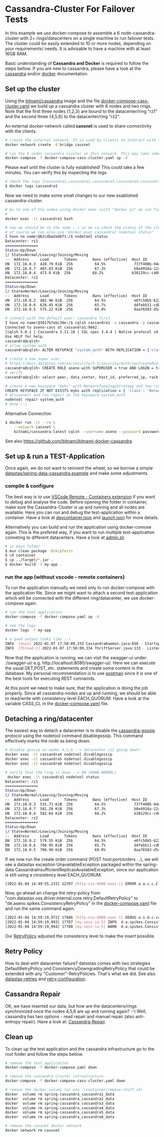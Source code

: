 # Cassandra-Cluster For Failover Tests

In this example we use docker-compose to assemble a 6 node-cassandra-cluster with 2+ rings/datacenters  on a single machine to run failover tests. The cluster could be easily extended to 10 or more nodes, depending on your requirements/ needs. It is advisable to have a machine with at least 16GB RAM.

Basic understanding of **Cassandra and Docker** is required to follow the steps bellow. If you are new to cassandra, please have a look at the [cassandra](https://cassandra.apache.org/doc/latest/) and/or [docker](https://docs.docker.com/compose/reference/) documentation.

## Set up the cluster

Using the [bitnami/cassandra](https://github.com/bitnami/bitnami-docker-cassandra) image and the file [docker-compose-cass-cluster.yaml](docker-compose-cass-cluster.yaml)  we build up a cassandra cluster with 6 nodes and two rings. Note that the first three nodes {1,2,3} are bound to the datacenter/ring "rz1" and the second three {4,5,6} to the datacenter/ring "rz2".

An external docker-network called **cassnet** is used to share connectivity with the clients.

```bash
# create the internal network. It is used by clients to interact with the cluster
docker network create -d bridge cassnet

# run the 6 nodes cassandra cluster on this network. This may take some time. So please be patient ;-)
docker-compose -f docker-compose-cass-cluster.yaml up -d
```
Please wait until the cluster is fully established! This could take a few minutes. You can verify this by inspecting the logs.
```bash
# check the logs {cassandra1,cassandra2,cassandra3,cassandra4,cassandra5,cassandra6}
$ docker logs cassandra1
```
Now we need to make some small changes to our new esablished cassandra-cluster.

```bash
# Go to one of the nodes using docker exec (with "docker ps" we can find the container id: 371cddb87cac) or in VSCODE --> attach shell
# 
docker exec -it cassandra1 bash

# now we should be on the node ;-) so we ca check the status of the cluster. It should look similar to the following output:
# of course we can also use "docker exec cassandra1 nodetool status"
I have no name!@62cdbadad6f1:/$ nodetool status
Datacenter: rz1
===============
Status=Up/Down
|/ State=Normal/Leaving/Joining/Moving
--  Address     Load       Tokens       Owns (effective)  Host ID                               Rack
UN  172.18.0.3  428.79 KiB  256          64.5%             737f400b-94ec-46a2-a6ee-3fa0e576cf30  rack1
UN  172.18.0.7  483.83 KiB  256          67.3%             b8e4918a-12ac-41ee-ae7e-09c856dda62c  rack1
UN  172.18.0.4  473.8 KiB  256          68.2%             b38129cc-c409-4e39-be4d-8a17c2479272  rack1
Datacenter: rz2
===============
Status=Up/Down
|/ State=Normal/Leaving/Joining/Moving
--  Address     Load       Tokens       Owns (effective)  Host ID                               Rack
UN  172.18.0.2  482.96 KiB  256          64.5%             e0fc50b5-6225-4df2-9265-aa0b59a936ff  rack2
UN  172.18.0.6  628.45 KiB  256          65.7%             d4febb11-cdbb-4ca0-b7ff-910077708101  rack2
UN  172.18.0.5  575.22 KiB  256          69.8%             8aa76583-d5a1-4669-a1b6-1f40d043dc56  rack2 

# connect with the default user: cassandra first
I have no name!@3017b7ebc38e:/$ cqlsh cassandra1 -u cassandra -p cassandra
Connected to aseno-cass at cassandra1:9042.
[cqlsh 5.0.1 | Cassandra 3.11.10 | CQL spec 3.4.4 | Native protocol v4]
Use HELP for help.
cassandra@cqlsh> 
# allow system auth 
cassandra@cqlsh> ALTER KEYSPACE "system_auth" WITH REPLICATION = {'class' : 'NetworkTopologyStrategy', 'rz1' : 2, 'rz2' : 2};

# create a new super user
# https://docs.datastax.com/en/security/5.1/security/Auth/secCreateRootAccount.html
cassandra@cqlsh> CREATE ROLE aseno with SUPERUSER = true AND LOGIN = true and PASSWORD = 'password';
# verify
cassandra@cqlsh> select peer, data_center, host_id, preferred_ip, rack, rpc_address from system.peers;

# create a new keyspace "myks" with NetworkTopologyStrategy and two rings rz1 and rz2 for our tests
CREATE KEYSPACE IF NOT EXISTS myks with replication = { 'class': 'NetworkTopologyStrategy', 'rz1': 2, 'rz2': 2};
# disconnect and run repair on the keyspace system_auth
nodetool repair system_auth
# done ;-)
```
Alternative Connection

```bash
$ docker run -it --rm \
    --network cassnet \
    bitnami/cassandra:latest cqlsh --username aseno --password password cassandra1
```
See also https://github.com/bitnami/bitnami-docker-cassandra

## Set up & run a TEST-Application

Once again, we do not want to reinvent the wheel, so we borrow a simple [datastax/spring-data-cassandra example](https://github.com/DataStax-Examples/spring-data-starter) and make some adjustments.

### compile & configure
The best way is to use [VSCode Remote - Containers extension](https://marketplace.visualstudio.com/items?itemName=ms-vscode-remote.remote-containers) if you want to debug and analyse the code. Before opening the folder in container, make sure the Cassandra-Cluster is up and running and all nodes are available. Here you can run and debug the test-application within a container. Have a look at [devcontainer.json](.devcontainer/devcontainer.json) and [launch.json](.vscode/launch.json) for more details.

Alternatively you can build and run the application using docker-comose again. This is the prefered way, if you want to run multiple test-application conneting to different datacenters. Have a look at [admin.sh](container/admin.sh)

```bash
# in main folder 
$ mvn clean package -DskipTests
$ cd container
$ cp ../target/*.jar .
$ docker build -t my-app .
```
### run the app (without vscode - remote containers)
To run the application manually we need only to run docker-compose with the application file. Since we might want to attach a second test-application which will be connected with the different ring/datacenter, we use docker-compose again.

```bash
# run the test application
docker-compose -f docker-compose.yaml up -d

# see the logs
docker logs -f my-app

# a good output looks like ;-)
INFO  [main] 2022-01-07 17:50:09,333 CassandraDaemon.java:650 - Startup complete
INFO  [Thread-2] 2022-01-07 17:50:09,334 ThriftServer.java:133 - Listening for thrift clients...
```

Now that the application is running, we can visit the swagger-ui under: <HOST>:<PORT>/swagger-ui/ e.g. http://localhost:8080/swagger-ui/. Here we can execute the usual GET,POST, etc. statements and create some content in the database. My personal recommendation is to use [postman](https://www.postman.com/) since it is one of the best tools for executing REST connamds.

At this point we need to make sure, that the application is doing the job properly. Since all cassandra-nodes are up and running,
we should be able to read/write with consistency level EACH_QUORUM. Have a look at the variable CASS_CL in the [docker-compose.yaml](docker-compose.yaml) file.

## Detaching a ring/datacenter

The easiest way to detach a datacenter is to disable the [cassandra-gossip](https://docs.datastax.com/en/cassandra-oss/3.0/cassandra/tools/toolsDisableGossip.html) protocol using the nodetool command disablegossip. This command effectively marks the node as being down.

```bash
# disable gossip on nodes 4,5,6 --> datacenter rz2 going down!
docker exec -it cassandra4 nodetool disablegossip
docker exec -it cassandra5 nodetool disablegossip
docker exec -it cassandra6 nodetool disablegossip

# verify that the ring is down --> DN (DOWN NORMAL)
 docker exec -it cassandra1 nodetool status
Datacenter: rz1
===============
Status=Up/Down
|/ State=Normal/Leaving/Joining/Moving
--  Address     Load       Tokens       Owns (effective)  Host ID                               Rack
UN  172.18.0.3  515.73 KiB  256          64.5%             737f400b-94ec-46a2-a6ee-3fa0e576cf30  rack1
UN  172.18.0.7  581.28 KiB  256          67.3%             b8e4918a-12ac-41ee-ae7e-09c856dda62c  rack1
UN  172.18.0.4  582.64 KiB  256          68.2%             b38129cc-c409-4e39-be4d-8a17c2479272  rack1
Datacenter: rz2
===============
Status=Up/Down
|/ State=Normal/Leaving/Joining/Moving
--  Address     Load       Tokens       Owns (effective)  Host ID                               Rack
DN  172.18.0.2  579.55 KiB  256          64.5%             e0fc50b5-6225-4df2-9265-aa0b59a936ff  rack2
DN  172.18.0.6  708.95 KiB  256          65.7%             d4febb11-cdbb-4ca0-b7ff-910077708101  rack2
DN  172.18.0.5  706.99 KiB  256          69.8%             8aa76583-d5a1-4669-a1b6-1f40d043dc56  rack2
```

If we now run the create order command (POST host:port/orders ...), we will see a datastax exception UnavailableException packaged within the spring-data
CassandraInsufficientReplicasAvailableException, since our application is still using a cinsistency level EACH_QUORUM.

```bash
[2022-01-04 14:49:55,233] 22397 [http-nio-8080-exec-1] ERROR o.a.c.c.C.[.[.[.[dispatcherServlet] - Servlet.service() for servlet [dispatcherServlet] in context with path [] threw exception [Request processing failed; nested exception is org.springframework.data.cassandra.CassandraInsufficientReplicasAvailableException: Query; CQL [INSERT INTO starter_orders (order_id,product_id,added_to_order_at,product_name,product_price,product_quantity) VALUES (?,?,?,?,?,?)]; Not enough replicas available for query at consistency EACH_QUORUM (2 required but only 0 alive); nested exception is com.datastax.oss.driver.api.core.servererrors.UnavailableException: Not enough replicas available for query at consistency EACH_QUORUM (2 required but only 0 alive)] with root cause 
```

Now, go ahead an change the retry-policy from "com.datastax.oss.driver.internal.core.retry.DefaultRetryPolicy" to "de.aseno.spikes.ConsistencyRetryPolicy"
in the [docker-compose.yaml](docker-compose.yaml) file and run the same command again.

```bash
[2022-01-04 14:59:19,972] 17686 [http-nio-8080-exec-1] DEBUG o.s.d.c.core.cql.CqlTemplate - Executing prepared statement [INSERT INTO starter_orders (order_id,product_id,added_to_order_at,product_name,product_price,product_quantity) VALUES (?,?,?,?,?,?)] 
[2022-01-04 14:59:19,993] 17707 [my-sess-io-5] INFO  d.a.spikes.ConsistencyRetryPolicy - onUnavailableVerdict Alive:0 Retrycount:0 + CL: EACH_QUORUM 
[2022-01-04 14:59:19,994] 17708 [my-sess-io-5] WARN  d.a.spikes.ConsistencyRetryPolicy - EACH_QUORUM could not be reached -> Downgraded to LOCAL_QUORUM. Alive:0 Retrycount:0 
```

Our [RetryPolicy](src/main/java/de/aseno/spikes/ConsistencyRetryPolicy.java) adjusted the consistency level to make the insert possible.

## Retry Policy

How to deal with datacenter failure? datastax comes with two strategies DefaultRetryPolicy und  ConsistencyDowngradingRetryPolicy that could be extended with any "Customer"-RetryPolicies. That's what we did. See also [datastax-retries](https://docs.datastax.com/en/developer/java-driver/4.11/manual/core/retries/) and [retry-configuration](https://docs.datastax.com/en/developer/java-driver/4.11/manual/core/configuration/reference).

## Cassandra Repair

OK, we have inserted our data, but how are the datacenters/rings synchronized once the nodes 4,5,6 are up and running again? :-) Well, cassandra has two options - read repair and manuel repair (also anti-entropy repair). Have a look at: [Cassandra-Repair](https://cassandra.apache.org/doc/latest/cassandra/operating/repair.html).


## Clean up
To clean up the test application and the cassandra infrastructure go to the root folder and follow the steps bellow.

```bash
# remove the test application
docker-compose -f docker-compose.yaml down

# remove the cassandra cluster infrastructure
docker-compose -f docker-compose-cass-cluster.yaml down

# remove the docker volums (or use ./container/remove-stuff.sh)
docker  volume rm spring-cassandra_cassandra1_data
docker  volume rm spring-cassandra_cassandra2_data
docker  volume rm spring-cassandra_cassandra3_data
docker  volume rm spring-cassandra_cassandra4_data
docker  volume rm spring-cassandra_cassandra5_data
docker  volume rm spring-cassandra_cassandra6_data

# remove the cassnet docker network
docker network rm cassnet
```
